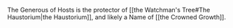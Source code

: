 The Generous of Hosts is the protector of [[the Watchman's Tree#The Haustorium|the Haustorium]], and likely a Name of [[the Crowned Growth]].